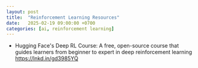 ```yaml
---
layout: post
title:  "Reinforcement Learning Resources"
date:   2025-02-19 09:00:00 +0700
categories: [ai, reinforcement learning]
---
```


- Hugging Face's Deep RL Course: A free, open-source course that guides learners from beginner to expert in deep reinforcement learning
https://lnkd.in/gd3985YQ

